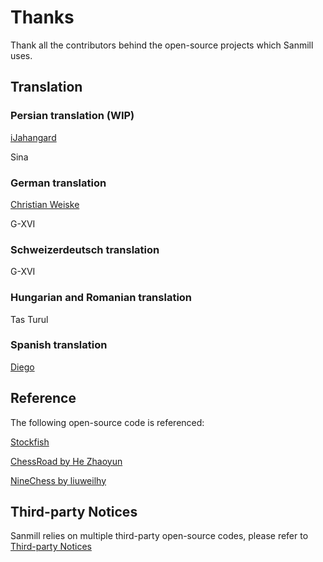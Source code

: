 # Thanks

Thank all the contributors behind the open-source projects which Sanmill uses.

## Translation

### Persian translation (WIP)

[iJahangard](https://github.com/iJahangard)

Sina

### German translation

[Christian Weiske](https://github.com/cweiske)

G-XVI

### Schweizerdeutsch translation

G-XVI

### Hungarian and Romanian translation

Tas Turul

### Spanish translation

[Diego](https://github.com/sguinetti)

## Reference

The following open-source code is referenced:

[Stockfish](https://github.com/official-stockfish/Stockfish)

[ChessRoad by He Zhaoyun](https://github.com/hezhaoyun/chessroad)

[NineChess by liuweilhy](https://github.com/liuweilhy/NineChess)

## Third-party Notices

Sanmill relies on multiple third-party open-source codes, please refer to [Third-party Notices](https://github.com/calcitem/Sanmill/wiki/third-party_notices)
